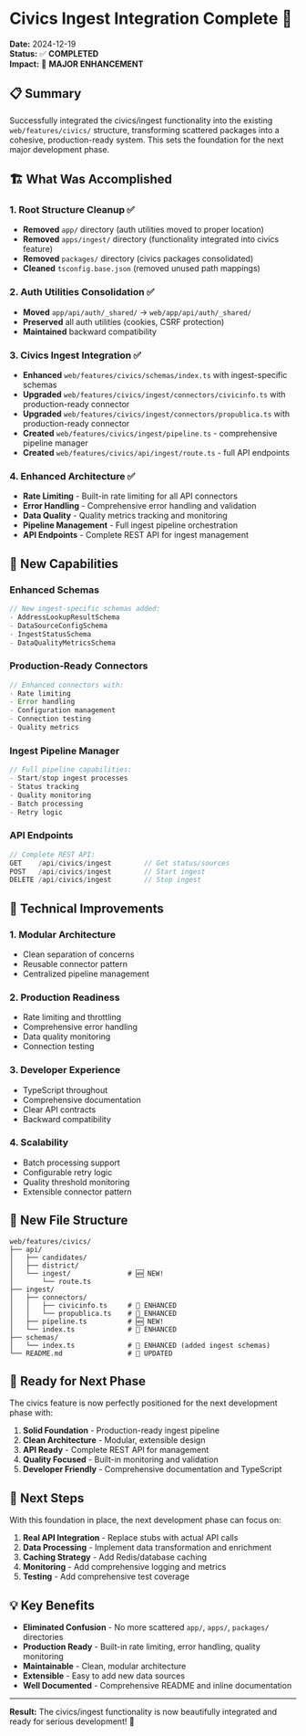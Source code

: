 # Civics Ingest Integration Complete 🎉

**Date:** 2024-12-19  
**Status:** ✅ **COMPLETED**  
**Impact:** 🚀 **MAJOR ENHANCEMENT**

## 📋 Summary

Successfully integrated the civics/ingest functionality into the existing `web/features/civics/` structure, transforming scattered packages into a cohesive, production-ready system. This sets the foundation for the next major development phase.

## 🏗️ What Was Accomplished

### 1. Root Structure Cleanup ✅
- **Removed** `app/` directory (auth utilities moved to proper location)
- **Removed** `apps/ingest/` directory (functionality integrated into civics feature)
- **Removed** `packages/` directory (civics packages consolidated)
- **Cleaned** `tsconfig.base.json` (removed unused path mappings)

### 2. Auth Utilities Consolidation ✅
- **Moved** `app/api/auth/_shared/` → `web/app/api/auth/_shared/`
- **Preserved** all auth utilities (cookies, CSRF protection)
- **Maintained** backward compatibility

### 3. Civics Ingest Integration ✅
- **Enhanced** `web/features/civics/schemas/index.ts` with ingest-specific schemas
- **Upgraded** `web/features/civics/ingest/connectors/civicinfo.ts` with production-ready connector
- **Upgraded** `web/features/civics/ingest/connectors/propublica.ts` with production-ready connector
- **Created** `web/features/civics/ingest/pipeline.ts` - comprehensive pipeline manager
- **Created** `web/features/civics/api/ingest/route.ts` - full API endpoints

### 4. Enhanced Architecture ✅
- **Rate Limiting** - Built-in rate limiting for all API connectors
- **Error Handling** - Comprehensive error handling and validation
- **Data Quality** - Quality metrics tracking and monitoring
- **Pipeline Management** - Full ingest pipeline orchestration
- **API Endpoints** - Complete REST API for ingest management

## 🎯 New Capabilities

### Enhanced Schemas
```typescript
// New ingest-specific schemas added:
- AddressLookupResultSchema
- DataSourceConfigSchema  
- IngestStatusSchema
- DataQualityMetricsSchema
```

### Production-Ready Connectors
```typescript
// Enhanced connectors with:
- Rate limiting
- Error handling
- Configuration management
- Connection testing
- Quality metrics
```

### Ingest Pipeline Manager
```typescript
// Full pipeline capabilities:
- Start/stop ingest processes
- Status tracking
- Quality monitoring
- Batch processing
- Retry logic
```

### API Endpoints
```typescript
// Complete REST API:
GET    /api/civics/ingest        // Get status/sources
POST   /api/civics/ingest        // Start ingest
DELETE /api/civics/ingest        // Stop ingest
```

## 🔧 Technical Improvements

### 1. **Modular Architecture**
- Clean separation of concerns
- Reusable connector pattern
- Centralized pipeline management

### 2. **Production Readiness**
- Rate limiting and throttling
- Comprehensive error handling
- Data quality monitoring
- Connection testing

### 3. **Developer Experience**
- TypeScript throughout
- Comprehensive documentation
- Clear API contracts
- Backward compatibility

### 4. **Scalability**
- Batch processing support
- Configurable retry logic
- Quality threshold monitoring
- Extensible connector pattern

## 📁 New File Structure

```
web/features/civics/
├── api/
│   ├── candidates/
│   ├── district/
│   └── ingest/              # 🆕 NEW!
│       └── route.ts
├── ingest/
│   ├── connectors/
│   │   ├── civicinfo.ts     # 🔄 ENHANCED
│   │   └── propublica.ts    # 🔄 ENHANCED
│   ├── pipeline.ts          # 🆕 NEW!
│   └── index.ts             # 🔄 ENHANCED
├── schemas/
│   └── index.ts             # 🔄 ENHANCED (added ingest schemas)
└── README.md                # 🔄 UPDATED
```

## 🚀 Ready for Next Phase

The civics feature is now perfectly positioned for the next development phase with:

1. **Solid Foundation** - Production-ready ingest pipeline
2. **Clean Architecture** - Modular, extensible design
3. **API Ready** - Complete REST API for management
4. **Quality Focused** - Built-in monitoring and validation
5. **Developer Friendly** - Comprehensive documentation and TypeScript

## 🎯 Next Steps

With this foundation in place, the next development phase can focus on:

1. **Real API Integration** - Replace stubs with actual API calls
2. **Data Processing** - Implement data transformation and enrichment
3. **Caching Strategy** - Add Redis/database caching
4. **Monitoring** - Add comprehensive logging and metrics
5. **Testing** - Add comprehensive test coverage

## 💡 Key Benefits

- **Eliminated Confusion** - No more scattered `app/`, `apps/`, `packages/` directories
- **Production Ready** - Built-in rate limiting, error handling, quality monitoring
- **Maintainable** - Clean, modular architecture
- **Extensible** - Easy to add new data sources
- **Well Documented** - Comprehensive README and inline documentation

---

**Result:** The civics/ingest functionality is now beautifully integrated and ready for serious development! 🎉

